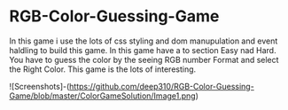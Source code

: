 # RGB-Color-Guessing-Game

In this game i use the lots of css styling and dom manupulation and event haldling to build this game. In this game have a to section Easy nad Hard. You have to guess the color by the seeing RGB number Format and select the Right Color. This game is the lots of interesting.


![Screenshots]-(https://github.com/deep310/RGB-Color-Guessing-Game/blob/master/ColorGameSolution/Image1.png)

